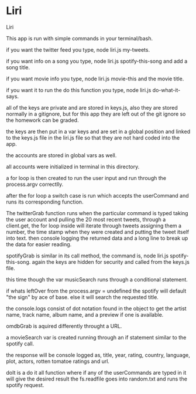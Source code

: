 # Liri
Liri 

This app is run with simple commands in your terminal/bash.

if you want the twitter feed you type, node liri.js my-tweets.

if you want info on a song you type, node liri.js spotify-this-song and add a song title.

if you want movie info you type, node liri.js movie-this and the movie title.

if you want it to run the do this function you type, node liri.js do-what-it-says.

all of the keys are private and are stored in keys.js, also they are stored normally in a gitignore, but for this app they are left out of the git ignore so the homework can be graded.

the keys are then put in a var keys and are set in a global position and linked to the keys.js file in the liri.js file so that they are not hard coded into the app.

the accounts are stored in global vars as well.

all accounts were initialized in terminal in this directory.

a for loop is then created to run the user input and run through the process.argv correctlly.

after the for loop a switch case is run which accepts the userCommand and runs its corresponding function.



The twitterGrab function runs when the particular command is typed taking the user account and pulling the 20 most recent tweets, through a client.get, the for loop inside will iterate through tweets assigning them a number, the time stamp when they were created and putting the tweet itself into text. then console logging the returned data and a long line to break up the data for easier reading.



spotifyGrab is similar in its call method, the command is, node liri.js spotify-this-song. again the keys are hidden for security and called from the keys.js file.
 
this time though the var musicSearch runs through a conditional statement. 

if whats leftOver from the process.argv = undefined the spotify will default "the sign" by ace of base. else it will search the requested title.

the console.logs consist of dot notation found in the object to get the artist name, track name, album name, and a preview if one is available.



omdbGrab is aquired differently throught a URL.

a movieSearch var is created running through an if statement similar to the spotify call.

the response will be console logged as, title, year, rating, country, language, plot, actors, rotten tomatoe ratings and url.

doIt is a do it all function where if any of the userCommands are typed in it will give the desired result the fs.readfile goes into random.txt and runs the spotify request. 




